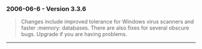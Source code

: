### 2006\-06\-6 \- Version 3\.3\.6


> Changes include improved tolerance for Windows virus scanners
>  and faster :memory: databases. There are also fixes for several
>  obscure bugs. Upgrade if you are having problems.



---

